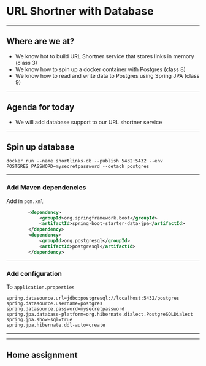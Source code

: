# URL Shortner with Database

----

## Where are we at?

* We know hot to build URL Shortner service that stores links in memory (class 3)
* We know how to spin up a docker container with Postgres (class 8)
* We know how to read and write data to Postgres using Spring JPA (class 9)

----

## Agenda for today
* We will add database support to our URL shortner service

----

## Spin up database
```
docker run --name shortlinks-db --publish 5432:5432 --env POSTGRES_PASSWORD=mysecretpassword --detach postgres
```

----

### Add Maven dependencies

Add in `pom.xml`

```xml
		<dependency>
			<groupId>org.springframework.boot</groupId>
			<artifactId>spring-boot-starter-data-jpa</artifactId>
		</dependency>
		<dependency>
			<groupId>org.postgresql</groupId>
			<artifactId>postgresql</artifactId>
		</dependency>
```

-----

### Add configuration

To `application.properties`
```
spring.datasource.url=jdbc:postgresql://localhost:5432/postgres
spring.datasource.username=postgres
spring.datasource.password=mysecretpassword
spring.jpa.database-platform=org.hibernate.dialect.PostgreSQLDialect
spring.jpa.show-sql=true
spring.jpa.hibernate.ddl-auto=create
``` 

----

----

## Home assignment
